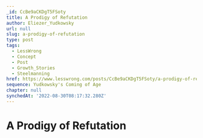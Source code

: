 ```yaml
---
_id: CcBe9aCKDgT5FSoty
title: A Prodigy of Refutation
author: Eliezer_Yudkowsky
url: null
slug: a-prodigy-of-refutation
type: post
tags:
  - LessWrong
  - Concept
  - Post
  - Growth_Stories
  - Steelmanning
href: https://www.lesswrong.com/posts/CcBe9aCKDgT5FSoty/a-prodigy-of-refutation
sequence: Yudkowsky's Coming of Age
chapter: null
synchedAt: '2022-08-30T08:17:32.280Z'
---
```


# A Prodigy of Refutation
